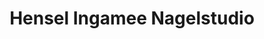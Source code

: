 ---
title: "Hensel Ingamee Nagelstudio"
url: /diedorf/hensel-ingamee-nagelstudio/
shop: Kosmetik
---